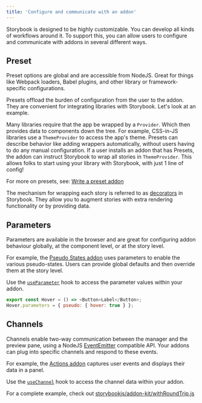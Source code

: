 ```yaml
---
title: 'Configure and communicate with an addon'
---
```


Storybook is designed to be highly customizable. You can develop all kinds of workflows around it. To support this, you can allow users to configure and communicate with addons in several different ways.

## Preset

Preset options are global and are accessible from NodeJS. Great for things like Webpack loaders, Babel plugins, and other library or framework-specific configurations.

Presets offload the burden of configuration from the user to the addon. They are convenient for integrating libraries with Storybook. Let's look at an example.

Many libraries require that the app be wrapped by a `Provider`. Which then provides data to components down the tree. For example, CSS-in-JS libraries use a `ThemeProvider` to access the app's theme. Presets can describe behavior like adding wrappers automatically, without users having to do any manual configuration. If a user installs an addon that has Presets, the addon can instruct Storybook to wrap all stories in `ThemeProvider`. This allows folks to start using your library with Storybook, with just 1 line of config!

For more on presets, see: [Write a preset addon](./writing-presets)

The mechanism for wrapping each story is referred to as [decorators](../writing-stories/decorators) in Storybook. They allow you to augment stories with extra rendering functionality or by providing data.

## Parameters

Parameters are available in the browser and are great for configuring addon behaviour globally, at the component level, or at the story level.

For example, the [Pseudo States addon](https://storybook.js.org/addons/storybook-addon-pseudo-states) uses parameters to enable the various pseudo-states. Users can provide global defaults and then override them at the story level.

Use the [`useParameter`](./addons-api#useparameter) hook to access the parameter values within your addon.

```js
export const Hover = () => <Button>Label</Button>;
Hover.parameters = { pseudo: { hover: true } };
```

## Channels

Channels enable two-way communication between the manager and the preview pane, using a NodeJS [EventEmitter](https://nodejs.org/api/events.html) compatible API. Your addons can plug into specific channels and respond to these events.

For example, the [Actions addon](https://storybook.js.org/addons/@storybook/addon-actions) captures user events and displays their data in a panel.

Use the [`useChannel`](./addons-api#usechannel) hook to access the channel data within your addon.

For a complete example, check out [storybookjs/addon-kit/withRoundTrip.js](https://github.com/storybookjs/addon-kit/blob/main/src/withRoundTrip.js)
